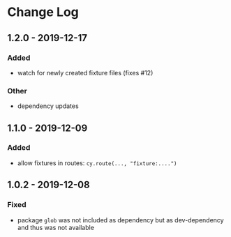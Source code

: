 # Change Log

## 1.2.0 - 2019-12-17
### Added
- watch for newly created fixture files (fixes #12)

### Other
- dependency updates

## 1.1.0 - 2019-12-09
### Added
- allow fixtures in routes: `cy.route(..., "fixture:....")`

## 1.0.2 - 2019-12-08
### Fixed
- package `glob` was not included as dependency but as dev-dependency and thus was not available